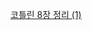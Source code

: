 [코틀린 8장 정리 (1)](https://jinwon829.notion.site/kotlin-in-action-8-1-1810a06c99f34b53bf3f6c8ee288c5f1)